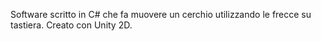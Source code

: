 Software scritto in C# che fa muovere un cerchio utilizzando le frecce su tastiera. Creato con Unity 2D.
